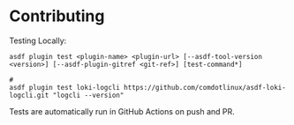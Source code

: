 # Contributing

Testing Locally:

```shell
asdf plugin test <plugin-name> <plugin-url> [--asdf-tool-version <version>] [--asdf-plugin-gitref <git-ref>] [test-command*]

#
asdf plugin test loki-logcli https://github.com/comdotlinux/asdf-loki-logcli.git "logcli --version"
```

Tests are automatically run in GitHub Actions on push and PR.
